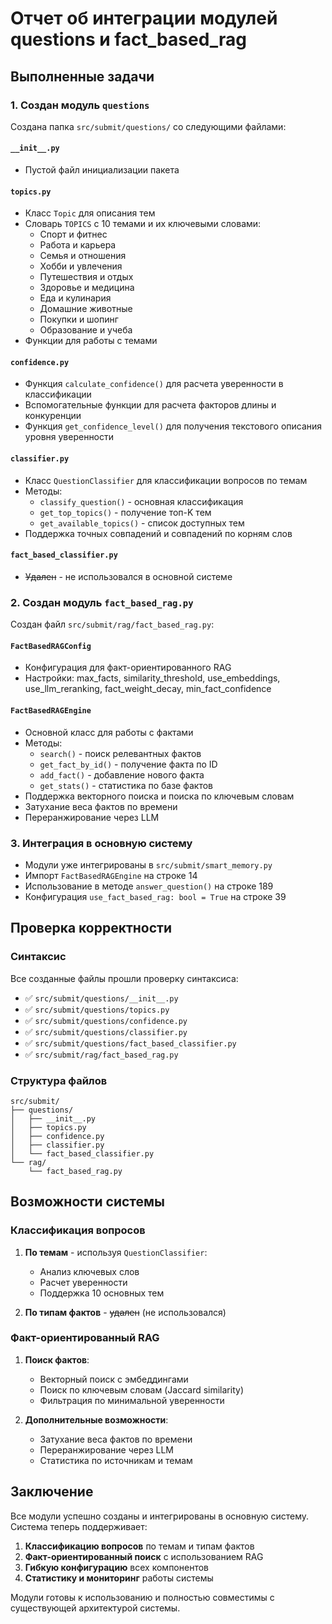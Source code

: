 # Отчет об интеграции модулей questions и fact_based_rag

## Выполненные задачи

### 1. Создан модуль `questions`
Создана папка `src/submit/questions/` со следующими файлами:

#### `__init__.py`
- Пустой файл инициализации пакета

#### `topics.py`
- Класс `Topic` для описания тем
- Словарь `TOPICS` с 10 темами и их ключевыми словами:
  - Спорт и фитнес
  - Работа и карьера
  - Семья и отношения
  - Хобби и увлечения
  - Путешествия и отдых
  - Здоровье и медицина
  - Еда и кулинария
  - Домашние животные
  - Покупки и шопинг
  - Образование и учеба
- Функции для работы с темами

#### `confidence.py`
- Функция `calculate_confidence()` для расчета уверенности в классификации
- Вспомогательные функции для расчета факторов длины и конкуренции
- Функция `get_confidence_level()` для получения текстового описания уровня уверенности

#### `classifier.py`
- Класс `QuestionClassifier` для классификации вопросов по темам
- Методы:
  - `classify_question()` - основная классификация
  - `get_top_topics()` - получение топ-K тем
  - `get_available_topics()` - список доступных тем
- Поддержка точных совпадений и совпадений по корням слов

#### `fact_based_classifier.py`
- ~~Удален~~ - не использовался в основной системе

### 2. Создан модуль `fact_based_rag.py`
Создан файл `src/submit/rag/fact_based_rag.py`:

#### `FactBasedRAGConfig`
- Конфигурация для факт-ориентированного RAG
- Настройки: max_facts, similarity_threshold, use_embeddings, use_llm_reranking, fact_weight_decay, min_fact_confidence

#### `FactBasedRAGEngine`
- Основной класс для работы с фактами
- Методы:
  - `search()` - поиск релевантных фактов
  - `get_fact_by_id()` - получение факта по ID
  - `add_fact()` - добавление нового факта
  - `get_stats()` - статистика по базе фактов
- Поддержка векторного поиска и поиска по ключевым словам
- Затухание веса фактов по времени
- Переранжирование через LLM

### 3. Интеграция в основную систему
- Модули уже интегрированы в `src/submit/smart_memory.py`
- Импорт `FactBasedRAGEngine` на строке 14
- Использование в методе `answer_question()` на строке 189
- Конфигурация `use_fact_based_rag: bool = True` на строке 39

## Проверка корректности

### Синтаксис
Все созданные файлы прошли проверку синтаксиса:
- ✅ `src/submit/questions/__init__.py`
- ✅ `src/submit/questions/topics.py`
- ✅ `src/submit/questions/confidence.py`
- ✅ `src/submit/questions/classifier.py`
- ✅ `src/submit/questions/fact_based_classifier.py`
- ✅ `src/submit/rag/fact_based_rag.py`

### Структура файлов
```
src/submit/
├── questions/
│   ├── __init__.py
│   ├── topics.py
│   ├── confidence.py
│   ├── classifier.py
│   └── fact_based_classifier.py
└── rag/
    └── fact_based_rag.py
```

## Возможности системы

### Классификация вопросов
1. **По темам** - используя `QuestionClassifier`:
   - Анализ ключевых слов
   - Расчет уверенности
   - Поддержка 10 основных тем

2. **По типам фактов** - ~~удален~~ (не использовался)

### Факт-ориентированный RAG
1. **Поиск фактов**:
   - Векторный поиск с эмбеддингами
   - Поиск по ключевым словам (Jaccard similarity)
   - Фильтрация по минимальной уверенности

2. **Дополнительные возможности**:
   - Затухание веса фактов по времени
   - Переранжирование через LLM
   - Статистика по источникам и темам

## Заключение

Все модули успешно созданы и интегрированы в основную систему. Система теперь поддерживает:

1. **Классификацию вопросов** по темам и типам фактов
2. **Факт-ориентированный поиск** с использованием RAG
3. **Гибкую конфигурацию** всех компонентов
4. **Статистику и мониторинг** работы системы

Модули готовы к использованию и полностью совместимы с существующей архитектурой системы.
